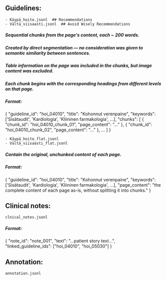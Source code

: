 ## Guidelines:
    - Käypä_hoito.jsonl  ## Recommendations
    - Vältä_viisaasti.jsonl  ## Avoid Wisely Recommendations

##### Sequential chunks from the page's content, each ~ 200 words. 
##### Created by direct segmentation — no consideration was given to semantic similarity between sentences. 
##### Table information on the page was included in the chunks, but image content was excluded. 
##### Each chunk begins with the corresponding headings from different levels on that page.

##### Format: 
{
  "guideline_id": "hoi_04010",
  "title": "Kohonnut verenpaine",
  "keywords": ['Sisätaudit', 'Kardiologia', 'Kliininen farmakologia', …],
  "chunks": [
    {
      "chunk_id": "hoi_04010_chunk_01",
      "page_content": "..."
    },
    {
      "chunk_id": "hoi_04010_chunk_02",
      "page_content": "..."
    },
    ...
  ]
}

    - Käypä_hoito_flat.jsonl
    - Vältä_viisaasti_flat.jsonl

##### Contain the original, unchunked content of each page.

##### Format: 
{
  "guideline_id": "hoi_04010",
  "title": "Kohonnut verenpaine",
  "keywords": ['Sisätaudit', 'Kardiologia', 'Kliininen farmakologia', …],
  "page_content": "the complete content of each page as-is, without splitting it into chunks."
}

## Clinical notes:
    clnical_notes.jsonl

##### Format: 
{
  "note_id": "note_001",
  "text": "...patient story text...",
  "linked_guideline_ids": ["hoi_04010", "hoi_05030"]
}

## Annotation:
    annotation.jsonl

